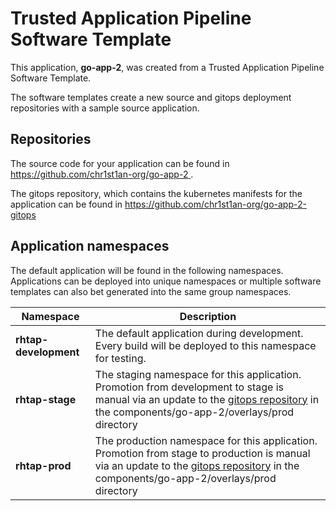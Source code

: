 # Trusted Application Pipeline Software Template

This application, **go-app-2**, was created from a Trusted Application Pipeline Software Template.

The software templates create a new source and gitops deployment repositories with a sample source application. 

## Repositories

The source code for your application can be found in [https://github.com/chr1st1an-org/go-app-2 ](https://github.com/chr1st1an-org/go-app-2 ).
 
The gitops repository, which contains the kubernetes manifests for the application can be found in 
[https://github.com/chr1st1an-org/go-app-2-gitops ](https://github.com/chr1st1an-org/go-app-2-gitops ) 

## Application namespaces 

The default application will be found in the following namespaces. Applications can be deployed into unique namespaces or multiple software templates can also bet generated into the same group namespaces.  

|  Namespace   |  Description   |  
| -------- | -------- |   
| **rhtap-development** | The default application during development. Every build will be deployed to this namespace for testing. | 
| **rhtap-stage** | The staging namespace for this application. Promotion from development to stage is manual via an update to the [gitops repository](https://github.com/chr1st1an-org/go-app-2-gitops ) in the components/go-app-2/overlays/prod directory |  
| **rhtap-prod** | The production namespace for this application. Promotion from stage to production is manual via an update to the [gitops repository](https://github.com/chr1st1an-org/go-app-2-gitops ) in the components/go-app-2/overlays/prod directory | 